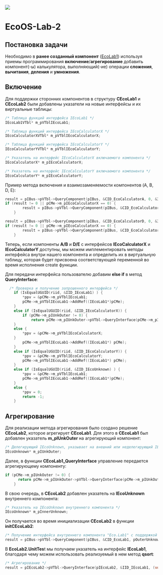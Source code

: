 ![](https://img.shields.io/badge/c-%2300599C.svg?style=for-the-badge&logo=c&logoColor=white)

# EcoOS-Lab-2

## Постановка задачи

Необходимо в **ранее созданный компонент** ([EcoLab1](https://github.com/Sparou/Eco.Lab1)) используя приемы программирования **включение**/**агрегирование** добавить компонент(-ы) калькулятора, выполняющий(-ие) операции **сложения**, **вычитания**, **деления** и **умножения**.

## Включение 

Для поддержки сторонних компонентов в структуру **CEcoLab1** и **CEcoLab2** были добавлены указатели на новые интерфейсы и их виртуальные таблицы:

```C
/* Таблица функций интерфейса IEcoLab1 */
IEcoLab1VTbl* m_pVTblIEcoLab1;

/* Таблица функций интерфейса IEcoCalculatorX */
IEcoCalculatorXVTbl* m_pVTblIEcoCalculatorX;

/* Таблица функций интерфейса IEcoCalculatorY */
IEcoCalculatorYVTbl* m_pVTblIEcoCalculatorY;

/* Указатель на интерфейс IEcoCalculatorX включаемого компонента */
IEcoCalculatorX* m_pIEcoCalculatorX;

/* Указатель на интерфейс IEcoCalculatorY включаемого компонента */
IEcoCalculatorY* m_pIEcoCalculatorY;
```
Пример метода включения и взаимозаменяемости компонентов (A, B, D, E):

```C
result = pIBus->pVTbl->QueryComponent(pIBus, &CID_EcoCalculatorA, 0, &IID_IEcoCalculatorX, (void**) &pCMe->m_pIEcoCalculatorX);
if (result != 0 || pCMe->m_pIEcoCalculatorX == 0) {
        result = pIBus->pVTbl->QueryComponent(pIBus, &CID_EcoCalculatorB, 0, &IID_IEcoCalculatorX, (void**) &pCMe->m_pIEcoCalculatorX);
    }

result = pIBus->pVTbl->QueryComponent(pIBus, &CID_EcoCalculatorD, 0, &IID_IEcoCalculatorY, (void**) &pCMe->m_pIEcoCalculatorY);
if (result != 0 || pCMe->m_pIEcoCalculatorX == 0) {
        result = pIBus->pVTbl->QueryComponent(pIBus, &CID_EcoCalculatorE, 0, &IID_IEcoCalculatorY, (void**) &pCMe->m_pIEcoCalculatorY);
    }
```

Теперь, если компоненты **A/B** и **D/E** с интерфейсов **IEcoCalculatorX** и **IEcoCalculatorY** доступны, мы можем имплементировать методы интерфейса внутри нашего компонента и определить их в виртуальную таблицу, которая будет присвоена соответствующей переменной во время исполнения create функции. 

Для передачи интерфейса пользователю добавим **else if** в метод **QueryInterface**:

```C
  /* Проверка и получение запрошенного интерфейса */
    if (IsEqualUGUID(riid, &IID_IEcoLab1) ) {
        *ppv = &pCMe->m_pVTblIEcoLab1;
        pCMe->m_pVTblIEcoLab1->AddRef((IEcoLab1*)pCMe);
    }
    else if (IsEqualUGUID(riid, &IID_IEcoCalculatorX)) {
        if (pCMe->m_pIUnkOuter != 0) {
            return pCMe->m_pIUnkOuter->pVTbl->QueryInterface(pCMe->m_pIUnkOuter, riid, ppv);
    }
    else {
        *ppv = &pCMe->m_pVTblIEcoCalculatorX;
    }
        pCMe->m_pVTblIEcoLab1->AddRef((IEcoLab1*) pCMe);
    }
    else if (IsEqualUGUID(riid, &IID_IEcoCalculatorY)) {
        *ppv = &pCMe->m_pVTblIEcoCalculatorY;
        pCMe->m_pVTblIEcoLab1->AddRef((IEcoLab1*) pCMe);
    }
    else if (IsEqualUGUID(riid, &IID_IEcoUnknown) ) {
        *ppv = &pCMe->m_pVTblIEcoLab1;
        pCMe->m_pVTblIEcoLab1->AddRef((IEcoLab1*)pCMe);
    }
    else {
        *ppv = 0;
        return -1;
    }
```
## Агрегирование

Для реализации метода агрегирования было создано решение **CEcoLab2**, которое агрегирует **CEcoLab1**.  Для этого в **CEcoLab1** был добавлен указатель **m_pIUnkOuter** на агрегирующий компонент:

```C
/* Делегирующий IEcoUnknown, указывает на внешний или неделегирующий IEcoUnknown */
IEcoUnknown* m_pIUnkOuter;
```
Далее, в функции **CEcoLab1_QueryInterface** управление передается агрегирующему компоненту:

```C
if (pCMe->m_pIUnkOuter != 0) {
      return pCMe->m_pIUnkOuter->pVTbl->QueryInterface(pCMe->m_pIUnkOuter, riid, ppv);
    }
```
В свою очередь, в **CEcoLab2** добавлен указатель на **IEcoUnknown** внутреннего компонента:

```C
/* Указатель на IEcoUnknown внутреннего компонента */
IEcoUnknown* m_pInnerUnknown;
```
Он получается во время инициализации **CEcoLab2** в функции **initCEcoLab2**:

```C
/* Получение интерфейса внутреннего компонента "Eco.Lab1" c поддержкой агрегирования */
result = pIBus->pVTbl->QueryComponent(pIBus, &CID_EcoLab1, pOuterUnknown,  &IID_IEcoUnknown,(void**) &pCMe->m_pInnerUnknown);
```
В **EcoLab2.UnitTes**t мы получаем указатель на интерфейс **IEcoLab1**, благодаря чему можем использовать реализуемый в нем метод **qsort**:
```C
/* Агрегирование */
result = pIEcoLab2->pVTbl->QueryInterface(pIEcoLab2, &IID_IEcoLab1, (void**)&pIEcoLab1);
```

